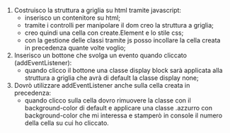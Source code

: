 <!--L’utente clicca su un bottone che genererà una griglia di gioco quadrata. Ogni cella ha un numero progressivo, da 1 a 100. Ci saranno quindi 10 caselle per ognuna delle 10 righe. Quando l’utente clicca su ogni cella, la cella cliccata si colora di azzurro ed emetto un messaggio in console con il numero della cella cliccata.-->

1. Costruisco la struttura a griglia su html tramite javascript:
    - inserisco un contenitore su html;
    - tramite i controlli per manipolare il dom creo la struttura a griglia;
    - creo quindi una cella con create.Element e lo stile css;
    - con la gestione delle classi tramite js posso incollare la cella creata in precedenza quante volte voglio;
2. Inserisco un bottone che svolga un evento quando cliccato (addEventListener):
    - quando clicco il bottone una classe display block sarà applicata alla struttura a griglia che avrà di default la classe display none;
3. Dovrò utilizzare addEventListener anche sulla cella creata in precedenza:
    - quando clicco sulla cella dovro rimuovere la classe con il background-color di default e applicare una classe .azzurro con background-color che mi interessa e stamperò in console il numero della cella su cui ho cliccato.
